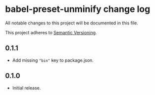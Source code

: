 # babel-preset-unminify change log

All notable changes to this project will be documented in this file.

This project adheres to [Semantic Versioning](http://semver.org/).

## 0.1.1
* Add missing `"bin"` key to package.json.

## 0.1.0
* Initial release.
